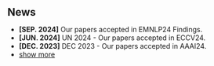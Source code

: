 <h1 id="news"></h1>

<h2 style="margin: 30px 0px 10px;">News</h2>

<script type="text/javascript">
  function visibility_on(id) {
       var e = document.getElementById(id+"_text");
       if(e.style.display == 'none')
           e.style.display = 'block';
       var e = document.getElementById(id+"_img");
       if(e.style.display == 'none')
           e.style.display = 'block';
  }
  function visibility_off(id) {
       var e = document.getElementById(id+"_text");
       if(e.style.display == 'block')
           e.style.display = 'none';
       var e = document.getElementById(id+"_img");
       if(e.style.display == 'block')
           e.style.display = 'none';
  }
  function toggle_visibility(id) {
      var e = document.getElementById(id+"_text");
      if(e.style.display == 'inline')
         e.style.display = 'block';
      else
         e.style.display = 'inline';
      var e = document.getElementById(id+"_img");
      if(e.style.display == 'inline')
         e.style.display = 'block';
      else
         e.style.display = 'inline';
  }
  function toggle_vis(id) {
      var e = document.getElementById(id);
      if (e.style.display == 'none')
          e.style.display = 'inline';
      else
          e.style.display = 'none';
  }
</script>

<ul>
<li><strong>[SEP. 2024]</strong> Our papers accepted in EMNLP24 Findings.</li> 
<li><strong>[JUN. 2024]</strong> UN 2024 - Our papers accepted in ECCV24.</li> 
<li><strong>[DEC. 2023]</strong> DEC 2023 - Our papers accepted in AAAI24.</li> 
<li><a href="javascript:toggle_vis('news')">show more</a></li>
 <div id="news" style="display:none">
<li>Aug 2023 - Our papers accepted as Oral Presentation in ACM CIKM2023.</li>
<li>May 2023 - Our two journal papers accepted in IEEE TETCI and IJB.</li>
<li>Nov 2022 - Our conference paper accepted in AAAI'23. We propose a novel augmentation for medical image domain generalization. The code released at <a href="https://github.com/Kaiseem/SLAug">here</a>.</li>
<li>Jul 2022 - Our conference paper accepted in ECCV'22. We propose a novel hybrid vision-transformer-based GAN for image outpainting. The code released at <a href="https://github.com/Kaiseem/QueryOTR">here</a>.</li>
<li>Jun 2022 - Our journal paper accepted in IEEE-JBHI (IF: 7.0).</li>
<li>Dec 2021 - Our team PremiLab wins 5th in the Challenge <a href="https://www.sciencedirect.com/science/article/pii/S1361841522002560">CrossMoDa 2021 (MICCAI workshop)</a>.</li>
<li>Dec 2021 - Our journal paper accepted in International Journal of Bioprinting (IF: 7.4).</li>
<li>Nov 2021 - Our journal paper accepted in Cognitive Computation (IF: 4.9).</li>
<li>Dec 2019 - I started my PhD course at UoL PremiLab Lab with full scholarship.</li>
</div>
</ul>
